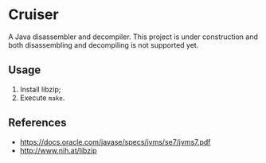 # Cruiser
A Java disassembler and decompiler.
This project is under construction and both disassembling and decompiling is not supported yet.

## Usage
1. Install libzip;
2. Execute `make`.

## References
- https://docs.oracle.com/javase/specs/jvms/se7/jvms7.pdf
- http://www.nih.at/libzip
